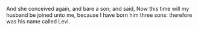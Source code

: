 And she conceived again, and bare a son; and said, Now this time will my husband be joined unto me, because I have born him three sons: therefore was his name called Levi.
